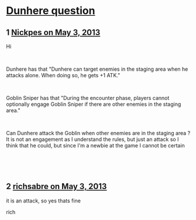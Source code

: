 # [Dunhere question](https://community.fantasyflightgames.com/topic/83308-dunhere-question/)

## 1 [Nickpes on May 3, 2013](https://community.fantasyflightgames.com/topic/83308-dunhere-question/?do=findComment&comment=791457)

Hi

 

Dunhere has that "Dunhere can target enemies in the staging area when he attacks alone. When doing so, he gets +1 ATK."

 

Goblin Sniper has that "During the encounter phase, players cannot optionally engage Goblin Sniper if there are other enemies in the staging area."

 

Can Dunhere attack the Goblin when other enemies are in the staging area ? It is not an engagement as I understand the rules, but just an attack so I think that he could, but since I'm a newbie at the game I cannot be certain

 

 

## 2 [richsabre on May 3, 2013](https://community.fantasyflightgames.com/topic/83308-dunhere-question/?do=findComment&comment=791469)

it is an attack, so yes thats fine

rich

